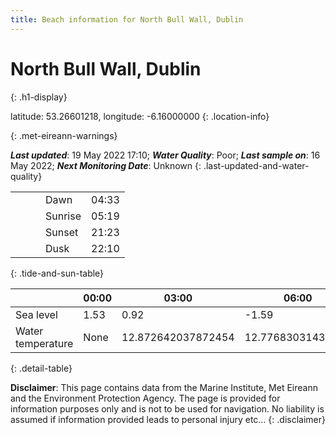 ```yaml
---
title: Beach information for North Bull Wall, Dublin
---
```

# North Bull Wall, Dublin 
{: .h1-display}

latitude: 53.26601218, longitude: -6.16000000
{: .location-info}


{: .met-eireann-warnings}

___Last updated___: 19 May 2022 17:10; ___Water Quality___: Poor;
___Last sample on___: 16 May 2022; ___Next Monitoring Date___: Unknown
{: .last-updated-and-water-quality}

|   |   |   |   |   |
|---|---|---|---|---|
|   |   |   | Dawn  | 04:33 |
|   |   |   | Sunrise  | 05:19 |
|   |   |   | Sunset  | 21:23 |
|   |   |   | Dusk  | 22:10 |
{: .tide-and-sun-table}

<div></div>

| | 00:00 | 03:00 | 06:00 | 09:00 | 12:00 | 15:00 | 18:00 | 21:00 |
|---|---|---|---|---|---|---|---|---|
| Sea level | 1.53 | 0.92 | -1.59 | -1.02| 1.04 | 1.01 | -1.19 | -0.95 |
| Water temperature | None | 12.872642037872454 | 12.77683031434394 | 12.938656788006426 | 13.156050861070579 | 13.42395371843512 | 13.574325550845499 | 13.292148502955117 |
{: .detail-table}

__Disclaimer__: This page contains data from the Marine Institute,
Met Eireann and the Environment Protection Agency. The page is provided for
information purposes only and is not to be used for navigation. No liability
is assumed if information provided leads to personal injury etc...
{: .disclaimer}